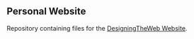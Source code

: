 ## Personal Website

Repository containing files for the [DesigningTheWeb Website](https://designingtheweb.org).
